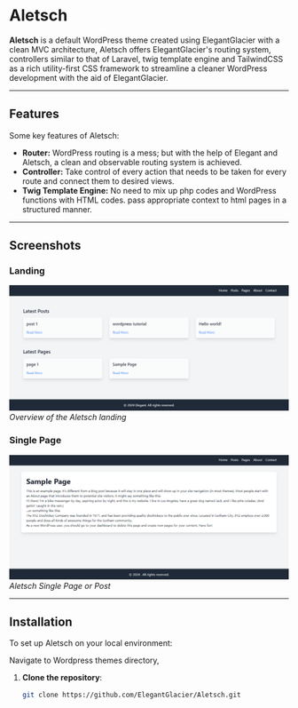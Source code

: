 # Aletsch

**Aletsch** is a default WordPress theme created using ElegantGlacier with a clean MVC architecture, Aletsch offers ElegantGlacier's routing system, controllers similar to that of Laravel, twig template engine and TailwindCSS as a rich utility-first CSS framework to streamline a cleaner WordPress development with the aid of ElegantGlacier.

---

## Features

Some key features of Aletsch:

- **Router:** 
WordPress routing is a mess; but with the help of Elegant and Aletsch, a clean and observable routing system is achieved.
- **Controller:**
Take control of every action that needs to be taken for every route and connect them to desired views. 
- **Twig Template Engine:**
No need to mix up php codes and WordPress functions with HTML codes. pass appropriate context to html pages in a structured manner. 


---

## Screenshots

### Landing

![Landing Screenshot](images/home.png)
*Overview of the Aletsch landing*

### Single Page

![Single Page Screenshot](images/single.png) 
*Aletsch Single Page or Post*

---

## Installation

To set up Aletsch on your local environment:

Navigate to Wordpress themes directory,

1. **Clone the repository**:
   ```bash
   git clone https://github.com/ElegantGlacier/Aletsch.git
